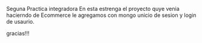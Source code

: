 Seguna Practica integradora
En esta estrenga el proyecto quye venia hacierndo de Ecommerce le agregamos con mongo unicio de sesion 
y login de usaurio.

gracias!!!

